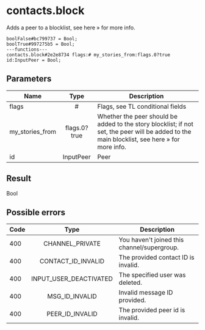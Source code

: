 # contacts.block
Adds a peer to a blocklist, see here » for more info.

```
boolFalse#bc799737 = Bool;
boolTrue#997275b5 = Bool;
---functions---
contacts.block#2e2e8734 flags:# my_stories_from:flags.0?true id:InputPeer = Bool;
```

## Parameters
| Name | Type | Description |
| ---- | :----: | ----------- |
| flags | # | Flags, see TL conditional fields |
| my_stories_from | flags.0?true | Whether the peer should be added to the story blocklist; if not set, the peer will be added to the main blocklist, see here » for more info. |
| id | InputPeer | Peer |


## Result
Bool

## Possible errors
| Code | Type | Description |
| ---- | :----: | ----------- |
| 400 | CHANNEL_PRIVATE | You haven't joined this channel/supergroup. |
| 400 | CONTACT_ID_INVALID | The provided contact ID is invalid. |
| 400 | INPUT_USER_DEACTIVATED | The specified user was deleted. |
| 400 | MSG_ID_INVALID | Invalid message ID provided. |
| 400 | PEER_ID_INVALID | The provided peer id is invalid. |

